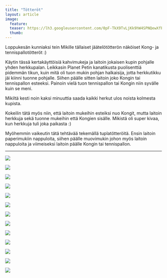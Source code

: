 ```yaml
---
title: "Tötteröt"
layout: article
image:
  feature:
  teaser: https://lh3.googleusercontent.com/0pF-TkX9TvLjKk9hW4SPNQewXfP-Rr9Zq6x1Zx0xUh0=w245
  thumb:
---
```


Loppukesän kunniaksi tein Mikille tällaiset jäätelötötterön näköiset Kong- ja tennispallotötteröt :)

Käytin tässä kertakäyttöisiä kahvimukeja ja laitoin jokaisen kupin pohjalle yhden herkkupalan. Leikkasin Planet Petin kanatikusta puolisenttiä pidemmän tikun, kuin mitä oli tuon mukin pohjan halkaisija, jotta herkkutikku jäi kiinni tuonne pohjalle. Siihen päälle sitten laitoin joko Kongin tai tennispallon esteeksi. Painoin vielä tuon tennispallon tai Kongin niin syvälle kuin se meni.

Mikiltä kesti noin kaksi minuuttia saada kaikki herkut ulos noista kolmesta kupista.

Kokeilin tätä myös niin, että laitoin mukeihin esteiksi nuo Kongit, mutta laitoin herkkuja sekä tuonne mukeihin että Kongien sisälle. Mikistä oli super kivaa, kun herkkuja tuli joka paikasta :)

Myöhemmin vaikeutin tätä tehtävää tekemällä tuplatötteröitä. Ensin laitoin paperimukiin nappuloita, siihen päälle muovimukin johon myös laitoin nappuloita ja viimeiseksi laitoin päälle Kongin tai tennispallon.

---

[![](https://lh3.googleusercontent.com/7FRpvZKfA2FZdEZpDv8JTKGYhmnbMw8vGgiWCwndYlQ=w800)](https://lh3.googleusercontent.com/7FRpvZKfA2FZdEZpDv8JTKGYhmnbMw8vGgiWCwndYlQ=s0)

[![](https://lh3.googleusercontent.com/XwJXQg-Q-H-ldSuLpBABDWAgtKnzeP5MSbk1ANlsd-Y=w800)](https://lh3.googleusercontent.com/XwJXQg-Q-H-ldSuLpBABDWAgtKnzeP5MSbk1ANlsd-Y=s0)

[![](https://lh3.googleusercontent.com/S82jh2dBKF_nPDG7H_VFvDTEoW0PLfE4n-5bz9plBCM=w800)](https://lh3.googleusercontent.com/S82jh2dBKF_nPDG7H_VFvDTEoW0PLfE4n-5bz9plBCM=s0)

[![](https://lh3.googleusercontent.com/1lZQpFjD--0hK-X3vOjcbM9zBlP3mAA0KjpgBcixj-A=w800)](https://lh3.googleusercontent.com/1lZQpFjD--0hK-X3vOjcbM9zBlP3mAA0KjpgBcixj-A=s0)

[![](https://lh3.googleusercontent.com/hrFKBRy0jH8rxa0oAnqmTC4RRnmCkHe4BG_2QjUZxiU=w800)](https://lh3.googleusercontent.com/hrFKBRy0jH8rxa0oAnqmTC4RRnmCkHe4BG_2QjUZxiU=s0)

[![](https://lh3.googleusercontent.com/8Dr3zuiPFQSOOQAnPe7nA7C5jLcvAWY5_Bzb4ozEIuE=w800)](https://lh3.googleusercontent.com/8Dr3zuiPFQSOOQAnPe7nA7C5jLcvAWY5_Bzb4ozEIuE=s0)

[![](https://lh3.googleusercontent.com/NoIZgsXKMTkPru2UPQEGBrn8aktNuCjbGneDBcvYvdQ=w800)](https://lh3.googleusercontent.com/NoIZgsXKMTkPru2UPQEGBrn8aktNuCjbGneDBcvYvdQ=s0)

[![](https://lh3.googleusercontent.com/SVLHUGEDOFWMHedvVnBKvE_5VmjWv_lq0xEPL2cv2HA=w800)](https://lh3.googleusercontent.com/SVLHUGEDOFWMHedvVnBKvE_5VmjWv_lq0xEPL2cv2HA=s0)

[![](https://lh3.googleusercontent.com/hnjgvbw1z6SJqszOMAQsOlNhLkmTUuuziIG1ommzhKyXNov7dq2VDeeBrsCs-Pto0gincoqhjaLvPdyVu1h-1FCioVYsAJKtzGye8oU1avK2G2Egv1Sh-I6HpjC0Aae7yZ6EfNaZBtuKeQ6Zw20y3_0gjpcRu1z-HV4M7obda5XqQLhNbtomhTYosq6YlF1zqENa23IqQ96BX8D-ANtYGpnG_oFJtAFh1XQbwUJa0i2umecENQ56W4J1dQmiPyiwaSEULimxV9NHJrfF5HgU6g6JMdNkU2JOUSi_isq2EfNhmwfb2Gky8mJF5O9z07So48vhGgVoR64Q0KYtqU8UrCfkrZJaXGo-yODr3w3QwxIFGK39lzvCt8DWJY3_roDBw76Rk6dSvpJS9D-8beeXDpLKmFvDkRHLnw-_u1r0axs1Gf_Q9IYN5bhad9IYK8xxwWB3KjMhb_4myGXSPdIbSkh6WkU7nkMwDZJ79H95o8eTkQhU1rzi9aaa9kYWV3ptmY8gBfy4xirlImHEKuNf3hC1Ta5-BcPMishGwF8qbng=w800)](https://lh3.googleusercontent.com/hnjgvbw1z6SJqszOMAQsOlNhLkmTUuuziIG1ommzhKyXNov7dq2VDeeBrsCs-Pto0gincoqhjaLvPdyVu1h-1FCioVYsAJKtzGye8oU1avK2G2Egv1Sh-I6HpjC0Aae7yZ6EfNaZBtuKeQ6Zw20y3_0gjpcRu1z-HV4M7obda5XqQLhNbtomhTYosq6YlF1zqENa23IqQ96BX8D-ANtYGpnG_oFJtAFh1XQbwUJa0i2umecENQ56W4J1dQmiPyiwaSEULimxV9NHJrfF5HgU6g6JMdNkU2JOUSi_isq2EfNhmwfb2Gky8mJF5O9z07So48vhGgVoR64Q0KYtqU8UrCfkrZJaXGo-yODr3w3QwxIFGK39lzvCt8DWJY3_roDBw76Rk6dSvpJS9D-8beeXDpLKmFvDkRHLnw-_u1r0axs1Gf_Q9IYN5bhad9IYK8xxwWB3KjMhb_4myGXSPdIbSkh6WkU7nkMwDZJ79H95o8eTkQhU1rzi9aaa9kYWV3ptmY8gBfy4xirlImHEKuNf3hC1Ta5-BcPMishGwF8qbng=s0)

[![](https://lh3.googleusercontent.com/DUWyMzDQf_1eaxVivZtyqCd4-HhTs8YxCayIey7uWLDZHKDu_vjvSKEtiBbM0Ll5Q9zSKHjEKINNVKYSBBI5uWzQkPtxjPlQRSq9Bce6ceApTc0x8pug4edfgl9J6jVQSW3_Eh4XlNIeF0Ve6GR9Qe6G1xbZTHtnGkRcU8VVC8HHAP7RZLMaK_B7xVQdKPa8K1oP2btNEfZtOb6EDTRHpbIn6CdvWkNA-c5L5SzpixkCOaT0MMqFXKDOZnaL9YIBaQHZfVXSJgZB0CIIWW4eH2Apt_aG5yyaXG2bFz-Qi2odY3hj_aSw9UkLnlY447DicNLi-bwOUGtccPe-cJrEqBrpTKRgUzfEGI-kh2iESyYjLlh8dAqJ_D_JdCiJFST_aPRXfrVAeuq51ZBWSlzCW0-No_NTUYnzrCzGhu_w0MjPdSgi29MN8F6Q8xyW5YCzMJGNBe6uHYLsG2ZEiivg40cfLKAS58s5bIj5LNnx4wZ9hnFENM_d9N_vtf4C7d0RUx8H9guakNSOugQ_OMqu6BB6FEkQUIXL1LgDO_hMn8U=w800)](https://lh3.googleusercontent.com/DUWyMzDQf_1eaxVivZtyqCd4-HhTs8YxCayIey7uWLDZHKDu_vjvSKEtiBbM0Ll5Q9zSKHjEKINNVKYSBBI5uWzQkPtxjPlQRSq9Bce6ceApTc0x8pug4edfgl9J6jVQSW3_Eh4XlNIeF0Ve6GR9Qe6G1xbZTHtnGkRcU8VVC8HHAP7RZLMaK_B7xVQdKPa8K1oP2btNEfZtOb6EDTRHpbIn6CdvWkNA-c5L5SzpixkCOaT0MMqFXKDOZnaL9YIBaQHZfVXSJgZB0CIIWW4eH2Apt_aG5yyaXG2bFz-Qi2odY3hj_aSw9UkLnlY447DicNLi-bwOUGtccPe-cJrEqBrpTKRgUzfEGI-kh2iESyYjLlh8dAqJ_D_JdCiJFST_aPRXfrVAeuq51ZBWSlzCW0-No_NTUYnzrCzGhu_w0MjPdSgi29MN8F6Q8xyW5YCzMJGNBe6uHYLsG2ZEiivg40cfLKAS58s5bIj5LNnx4wZ9hnFENM_d9N_vtf4C7d0RUx8H9guakNSOugQ_OMqu6BB6FEkQUIXL1LgDO_hMn8U=s0)

[![](https://lh3.googleusercontent.com/buuJCHe4EddVm7ZpGoLKHa4Hbs8EKu2C3F9MSQ3NClaTUWA63kLziLWr4W4uTe5zPtIr-DOanSdvt4TsbZHSo32iHXsG3JecjZDn5uBNPG4TIkUFtWrmr_qV8fxNqRJaLEwcEohry7lROUHNBPGcqzIlm25ZfLTzKDA79sAsPrJ6wmE8vZT4eWI60jsba1KTcG2y9HLcHj1joSeU1GowmqW0a3zIurmzIjmxidfoaNQVw2ymb1BB6lCEzThZQuQmfbYOXK3DTmif-AbDUmLM7uAV3NPdIseEeyHxOMZ7pIobnlJjVM2R8S8wee7J9V5_sMfnQDbSVp6T7nioTFo-YzSOIFRL0pzMf0Rm7UWIa1U_wdno9YuoUv0uiyui9vhbNrks0MFO5wy0N-XRIuUllrzO5RwpEfRbDzOJNVYYeu2UR6i0HDbBak0C3vuMYSRUFTxLzNDuQVOxyW0iNEuYQI9K_JOaBsfiO0bPVeMcV9x5rYWORRdHiZyoRmXvPmFvN1HSEAp9V_lW5i4noYw7dv01e0ieziyF6LBjlaAQmUs=w800)](https://lh3.googleusercontent.com/buuJCHe4EddVm7ZpGoLKHa4Hbs8EKu2C3F9MSQ3NClaTUWA63kLziLWr4W4uTe5zPtIr-DOanSdvt4TsbZHSo32iHXsG3JecjZDn5uBNPG4TIkUFtWrmr_qV8fxNqRJaLEwcEohry7lROUHNBPGcqzIlm25ZfLTzKDA79sAsPrJ6wmE8vZT4eWI60jsba1KTcG2y9HLcHj1joSeU1GowmqW0a3zIurmzIjmxidfoaNQVw2ymb1BB6lCEzThZQuQmfbYOXK3DTmif-AbDUmLM7uAV3NPdIseEeyHxOMZ7pIobnlJjVM2R8S8wee7J9V5_sMfnQDbSVp6T7nioTFo-YzSOIFRL0pzMf0Rm7UWIa1U_wdno9YuoUv0uiyui9vhbNrks0MFO5wy0N-XRIuUllrzO5RwpEfRbDzOJNVYYeu2UR6i0HDbBak0C3vuMYSRUFTxLzNDuQVOxyW0iNEuYQI9K_JOaBsfiO0bPVeMcV9x5rYWORRdHiZyoRmXvPmFvN1HSEAp9V_lW5i4noYw7dv01e0ieziyF6LBjlaAQmUs=s0)

[![](https://lh3.googleusercontent.com/89kVogGwKhegoGRvOL2ckrw9WxmyA7kpaF4lnbq7E70E1v-ovZQtVjJmjg2sQm7ecuGxGHTM6T_ZOXPoDzESEybC-dF6O0edTk3F1s-qF38zifppt9bDIlqM3X0ZzThwUj_kAATXg4A5adChqDSqvpmH0pUoeYAyoTCbBDhY2xILc4wN5YXGBDNDWONXgztSoriU9NJDN1P_e1F_OBRLNLa8d5r4e9swuvc8CFVgUSaybtuVFtrqDtaNENjxHNioEukGqBwUHodowYBFKUCiPRVBYoZ_iS2iYLS1RRc8DITH80fXzDMkHWOD_m9edrbaLnBPxK8avxvis4DBr5L5knBXNy8KPTpsEedl20C5NpGfBICvBIJKtkHVCJIi5Cp-TARbaW6yG-dBYG_ziCwwQoQtzJr2pv7jQraYsJaAPhyX67ZZJCJrUu_6hpwaoYUlG_zRYS5imqoo4V_lSC6qDY6R6ktoL_JkvcRf-jZHwIFox1Bl7fJBb0x6PPVQumWsOi2_3VZpnR0df0AKGKjJClstSks55-iT0O65qSu9LMs=w800)](https://lh3.googleusercontent.com/89kVogGwKhegoGRvOL2ckrw9WxmyA7kpaF4lnbq7E70E1v-ovZQtVjJmjg2sQm7ecuGxGHTM6T_ZOXPoDzESEybC-dF6O0edTk3F1s-qF38zifppt9bDIlqM3X0ZzThwUj_kAATXg4A5adChqDSqvpmH0pUoeYAyoTCbBDhY2xILc4wN5YXGBDNDWONXgztSoriU9NJDN1P_e1F_OBRLNLa8d5r4e9swuvc8CFVgUSaybtuVFtrqDtaNENjxHNioEukGqBwUHodowYBFKUCiPRVBYoZ_iS2iYLS1RRc8DITH80fXzDMkHWOD_m9edrbaLnBPxK8avxvis4DBr5L5knBXNy8KPTpsEedl20C5NpGfBICvBIJKtkHVCJIi5Cp-TARbaW6yG-dBYG_ziCwwQoQtzJr2pv7jQraYsJaAPhyX67ZZJCJrUu_6hpwaoYUlG_zRYS5imqoo4V_lSC6qDY6R6ktoL_JkvcRf-jZHwIFox1Bl7fJBb0x6PPVQumWsOi2_3VZpnR0df0AKGKjJClstSks55-iT0O65qSu9LMs=s0)

[![](https://lh3.googleusercontent.com/R_zEmJLMvAqSjI7vuCPSv1RL28l6N194sutUao6cI_P7_6SB6Nx37OKDJtg1Tk89z4oaGRzXExwtPapL6tLuWC747Mdh6w7e9Z1F9KaQTwzIgb8mVZ2fz2zcHF1-ua6aN_v-UVR95AJ35Pzlyi2girVWcYT9BJd9uhRFMOoD9xytT8lBYAJjLin4Vo1CEKT4K5K98Uibn24yby9MLXi0VdZzl5vF0qrJBIIFiGuaXAnXlDKfOB9BZ783k5zSQuy71HwCobaA6DF9thdwDzWdcLt4bd8xZolORDUQpFNCbvkQIIAUKU6v5Gvr0z2OLnv1MRc19N0V986kBlbIZye6sUNVeQhM10WGnFfVSHtsjnM3x5ZZ2jsU-LxtBUhaRLxHST12Toy__7TLgVET2CLxZF_g-vMVfSDHRMipV2MAVIJ_HRXs201d24eXZejARAZAt2Dj72q8BupcVKukO0ApnbfDMa3ESYH3Y1hWrey6IiL_rkMGOrBnxF2KgfRDPIQbfQTo_aXNTjbQPR2fGrkkEdo1ZMX2fRAiHrIJjm4hJLo=w800)](https://lh3.googleusercontent.com/R_zEmJLMvAqSjI7vuCPSv1RL28l6N194sutUao6cI_P7_6SB6Nx37OKDJtg1Tk89z4oaGRzXExwtPapL6tLuWC747Mdh6w7e9Z1F9KaQTwzIgb8mVZ2fz2zcHF1-ua6aN_v-UVR95AJ35Pzlyi2girVWcYT9BJd9uhRFMOoD9xytT8lBYAJjLin4Vo1CEKT4K5K98Uibn24yby9MLXi0VdZzl5vF0qrJBIIFiGuaXAnXlDKfOB9BZ783k5zSQuy71HwCobaA6DF9thdwDzWdcLt4bd8xZolORDUQpFNCbvkQIIAUKU6v5Gvr0z2OLnv1MRc19N0V986kBlbIZye6sUNVeQhM10WGnFfVSHtsjnM3x5ZZ2jsU-LxtBUhaRLxHST12Toy__7TLgVET2CLxZF_g-vMVfSDHRMipV2MAVIJ_HRXs201d24eXZejARAZAt2Dj72q8BupcVKukO0ApnbfDMa3ESYH3Y1hWrey6IiL_rkMGOrBnxF2KgfRDPIQbfQTo_aXNTjbQPR2fGrkkEdo1ZMX2fRAiHrIJjm4hJLo=s0)
